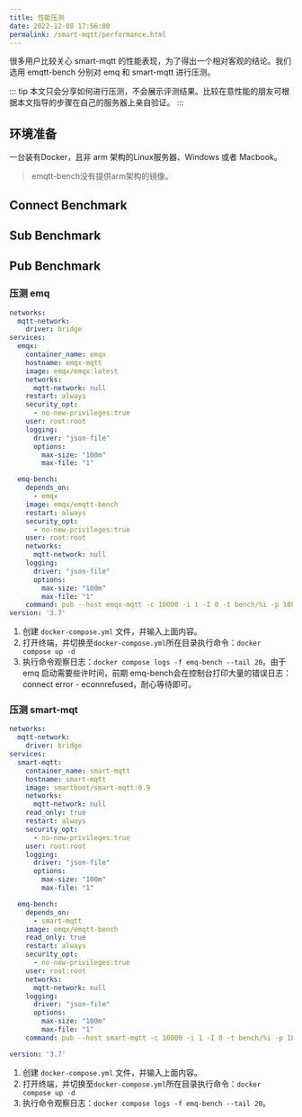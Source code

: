```yaml
---
title: 性能压测
date: 2022-12-08 17:56:00
permalink: /smart-mqtt/performance.html
---
```


很多用户比较关心 smart-mqtt 的性能表现，为了得出一个相对客观的结论。我们选用 emqtt-bench 分别对 emq 和 smart-mqtt 进行压测。 

::: tip
本文只会分享如何进行压测，不会展示评测结果。比较在意性能的朋友可根据本文指导的步骤在自己的服务器上亲自验证。
:::
## 环境准备
一台装有Docker，且非 arm 架构的Linux服务器、Windows 或者 Macbook。

> emqtt-bench没有提供arm架构的镜像。

## Connect Benchmark
## Sub Benchmark

## Pub Benchmark
### 压测 emq
```yaml
networks:
  mqtt-network:
    driver: bridge
services:
  emqx:
    container_name: emqx
    hostname: emqx-mqtt
    image: emqx/emqx:latest
    networks:
      mqtt-network: null
    restart: always
    security_opt:
      - no-new-privileges:true
    user: root:root
    logging:
      driver: "json-file"
      options:
        max-size: "100m"
        max-file: "1"

  emq-bench:
    depends_on:
      - emqx
    image: emqx/emqtt-bench
    restart: always
    security_opt:
      - no-new-privileges:true
    user: root:root
    networks:
      mqtt-network: null
    logging:
      driver: "json-file"
      options:
        max-size: "100m"
        max-file: "1"
    command: pub --host emqx-mqtt -c 10000 -i 1 -I 0 -t bench/%i -p 1883 -u smart-mqtt -P smart-mqtt -s 1024 -V 4
version: '3.7'
```
1. 创建 `docker-compose.yml` 文件，并输入上面内容。
2. 打开终端，并切换至`docker-compose.yml`所在目录执行命令：`docker compose up -d`
3. 执行命令观察日志：`docker compose logs -f emq-bench --tail 20`。由于 emq 启动需要些许时间，前期 emq-bench会在控制台打印大量的错误日志：connect error - econnrefused，耐心等待即可。


### 压测 smart-mqt
```yaml
networks:
  mqtt-network:
    driver: bridge
services:
  smart-mqtt:
    container_name: smart-mqtt
    hostname: smart-mqtt
    image: smartboot/smart-mqtt:0.9
    networks:
      mqtt-network: null
    read_only: true
    restart: always
    security_opt:
      - no-new-privileges:true
    user: root:root
    logging:
      driver: "json-file"
      options:
        max-size: "100m"
        max-file: "1"

  emq-bench:
    depends_on:
      - smart-mqtt
    image: emqx/emqtt-bench
    read_only: true
    restart: always
    security_opt:
      - no-new-privileges:true
    user: root:root
    networks:
      mqtt-network: null
    logging:
      driver: "json-file"
      options:
        max-size: "100m"
        max-file: "1"
    command: pub --host smart-mqtt -c 10000 -i 1 -I 0 -t bench/%i -p 1883 -u mica -P mica -s 1024 -V 4

version: '3.7'
```
1. 创建 `docker-compose.yml` 文件，并输入上面内容。
2. 打开终端，并切换至`docker-compose.yml`所在目录执行命令：`docker compose up -d`
3. 执行命令观察日志：`docker compose logs -f emq-bench --tail 20`。


